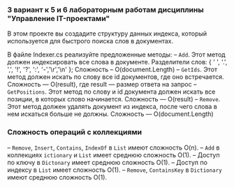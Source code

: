 ### 3 вариант к 5 и 6 лабораторным работам дисциплины "Управление IT-проектами"

В этом проекте вы создадите структуру данных индекса, который используется для быстрого поиска слов в документах.

В файле Indexer.cs реализуйте предложенные методы:
– `Add`. Этот метод должен индексировать все слова в документе. Разделители слов: { ' ', '.', ',', '!', '?', ':', '-','\r','\n' }; Сложность – O(document.Length)
– `GetIds`. Этот метод должен искать по слову все id документов, где оно встречается. Сложность — O(result), где result — размер ответа на запрос
– `GetPositions`. Этот метод по слову и id документа должен искать все позиции, в которых слово начинается. Сложность — O(result)
– `Remove`. Этот метод должен удалять документ из индекса, после чего слова в нем искаться больше не должны. Сложность — O(document.Length)

### Сложность операций с коллекциями
– `Remove`, `Insert`, `Contains`, `IndexOf` в `List` имеют сложность O(n).
– `Add` в коллекциях `ictionary` и `List` имеет среднюю сложность O(1).
– Доступ по ключу в `Dictonary` имеет среднюю сложность O(1).
– Доступ по индексу в `List` имеет сложность O(1).
– `Remove`, `ContainsKey` в `Dictionary` имеют среднюю сложность O(1).